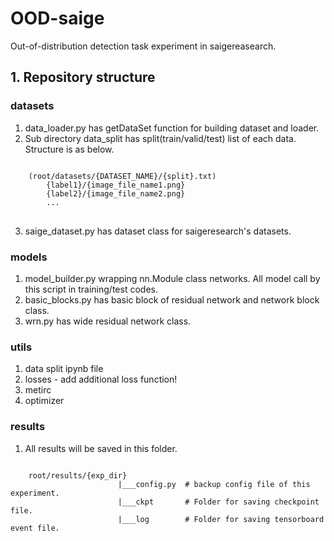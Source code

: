 # OOD-saige
Out-of-distribution detection task experiment in saigereasearch.

## 1. Repository structure
### datasets
1. data_loader.py has getDataSet function for building dataset and loader.
2. Sub directory data_split has split(train/valid/test) list of each data. Structure is as below.
<pre>
<code>
    (root/datasets/{DATASET_NAME}/{split}.txt)
        {label1}/{image_file_name1.png}
        {label2}/{image_file_name2.png}
        ...
</code>
</pre>
3. saige_dataset.py has dataset class for saigeresearch's datasets.

### models
1. model_builder.py wrapping nn.Module class networks. All model call by this script in training/test codes.
2. basic_blocks.py has basic block of residual network and network block class.
3. wrn.py has wide residual network class.

### utils
1. data split ipynb file
2. losses - add additional loss function!
3. metirc
4. optimizer


### results
1. All results will be saved in this folder.
<pre>
<code>
    root/results/{exp_dir}
                        |___config.py  # backup config file of this experiment.
                        |___ckpt       # Folder for saving checkpoint file.
                        |___log        # Folder for saving tensorboard event file.
</code>
</pre>
            



